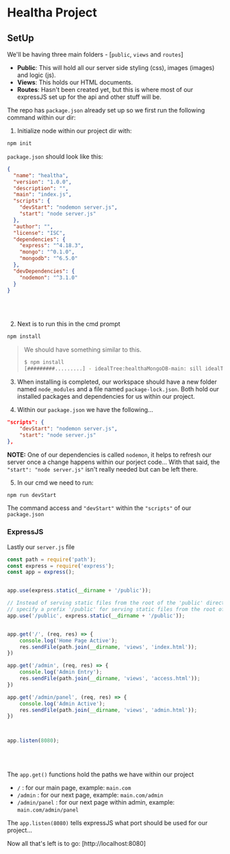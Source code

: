 # Healtha Project

## SetUp
We'll be having three main folders - [`public`, `views` and `routes`]

- **Public**: This will hold all our server side styling (css), images (images) and logic (js).
- **Views**: This holds our HTML documents.
- **Routes**: Hasn't been created yet, but this is where most of our expressJS set up for the api and other stuff will be.
  
The repo has `package.json` already set up so we first run the following command within our dir:

1. Initialize node within our project dir with:
```bash 
npm init
```
`package.json` should look like this:
```json
{
  "name": "healtha",
  "version": "1.0.0",
  "description": "",
  "main": "index.js",
  "scripts": {
    "devStart": "nodemon server.js",
    "start": "node server.js"
  },
  "author": "",
  "license": "ISC",
  "dependencies": {
    "express": "^4.18.3",
    "mongo": "^0.1.0",
    "mongodb": "^6.5.0"
  },
  "devDependencies": {
    "nodemon": "^3.1.0"
  }
}
```
<br>
<br>

2. Next is to run this in the cmd prompt
```bash
npm install
``` 
>We should have something similar to this.
>```bash
>$ npm install
>[#########.........] - idealTree:healthaMongoDB-main: sill idealTree buildDeps
>```

3. When installing is completed, our workspace should have a new folder named `node_modules` and a file named `package-lock.json`.
Both hold our installed packages and dependencies for us within our project.

4. Within our `package.json` we have the following...
```json
"scripts": {
    "devStart": "nodemon server.js",
    "start": "node server.js"
},
```

**NOTE:** One of our dependencies is called `nodemon`, it helps to refresh our server once a change happens within our porject code...
With that said, the `"start": "node server.js"` isn't really needed but can be left there.

5. In our cmd we need to run: 

```bash
npm run devStart
```
The command access and `"devStart"` within the `"scripts"` of our `package.json`



### ExpressJS

Lastly our `server.js` file
```js
const path = require('path');
const express = require('express');
const app = express();


app.use(express.static(__dirname + '/public'));

// Instead of serving static files from the root of the 'public' directory,
// specify a prefix '/public' for serving static files from the root of the 'public' directory
app.use('/public', express.static(__dirname + '/public'));


app.get('/', (req, res) => {
    console.log('Home Page Active');
    res.sendFile(path.join(__dirname, 'views', 'index.html'));
})

app.get('/admin', (req, res) => {
    console.log('Admin Entry');
    res.sendFile(path.join(__dirname, 'views', 'access.html'));
})

app.get('/admin/panel', (req, res) => {
    console.log('Admin Active');
    res.sendFile(path.join(__dirname, 'views', 'admin.html'));
})



app.listen(8080);
```
<br>
<br>

The `app.get()` functions hold the paths we have within our project
- `/` : for our main page, example: `main.com`
- `/admin` : for our next page, example: `main.com/admin`
- `/admin/panel` : for our next page within admin, example: `main.com/admin/panel`

The `app.listen(8080)` tells expressJS what port should be used for our project...

Now all that's left is to go: [http://localhost:8080]
